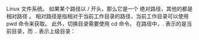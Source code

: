 Linux 文件系统。
如果某个路径以 / 开头，那么它是一个 绝对路径，其他的都是 相对路径 。
相对路径是指相对于当前工作目录的路径，当前工作目录可以使用 pwd 命令来获取。
此外，切换目录需要使用 cd 命令。
在路径中，. 表示的是当前目录，而 .. 表示上级目录：
